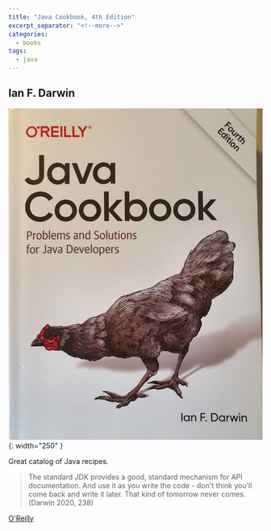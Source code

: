```yaml
---
title: "Java Cookbook, 4th Edition"
excerpt_separator: "<!--more-->"
categories:
  - books
tags:
  - java
---
```



## Ian F. Darwin


![alt text](/images/book_covers/darwin.jpg "Title"){: width="250" }

Great catalog of Java recipes.

<!--more-->

> The standard JDK provides a good, standard mechanism for API documentation. And use it as you write the code -
> don't think you'll come back and write it later. That kind of tomorrow never comes. (Darwin 2020, 238)


[O'Reilly](https://www.oreilly.com/library/view/java-cookbook-4th/9781492072577/)





